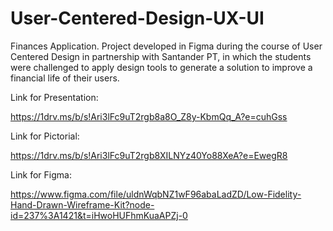 # User-Centered-Design-UX-UI
Finances Application. Project developed in Figma during the course of User Centered Design in partnership with Santander PT, in which the students were challenged to apply design tools to generate a solution to improve a financial life of their users. 

Link for Presentation:

https://1drv.ms/b/s!Ari3lFc9uT2rgb8a8O_Z8y-KbmQq_A?e=cuhGss

Link for Pictorial:

https://1drv.ms/b/s!Ari3lFc9uT2rgb8XILNYz40Yo88XeA?e=EwegR8

Link for Figma:

https://www.figma.com/file/uldnWqbNZ1wF96abaLadZD/Low-Fidelity-Hand-Drawn-Wireframe-Kit?node-id=237%3A1421&t=iHwoHUFhmKuaAPZj-0
